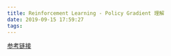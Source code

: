 ```yaml
---
title: Reinforcement Learning - Policy Gradient 理解
date: 2019-09-15 17:59:27
tags:
---
```


[参考链接](http://rationalist.me/2018/11/03/Policy-Gradient/)